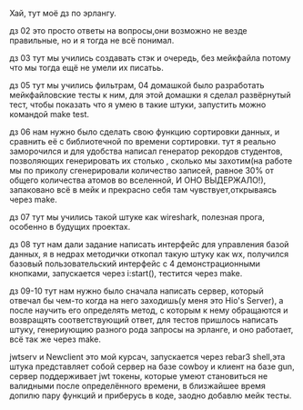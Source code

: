 Хай, тут моё дз по эрлангу.

дз 02 это просто ответы на вопросы,они возможно не везде правильные, но и я тогда не всё понимал.

дз 03 тут мы учились создавать стэк и очередь, без мейкфайла потому что мы тогда ещё не умели их писатьь.

дз 05 тут мы учились фильтрам, 04 домашкой было разработать мейкфайловские тесты к ним, для этой домашки я сделал развёрнутый тест, чтобы показать что я умею в такие штуки, запустить можно командой make test.

дз 06 нам нужно было сделать свою функцию сортировки данных, и сравнить её с библиотечной по времени сортировки. тут я реально заморочился и для удобства написал генератор рекордов студентов, позволяющих генерировать их столько , сколько мы захотим(на работе мы по приколу сгенерировали количество записей, равное 30% от общего количества атомов во вселенной, И ОНО ВЫДЕРЖАЛО!), запаковано всё в мейк и прекрасно себя там чувствует,открываясь через make.

дз 07 тут мы учились такой штуке как wireshark, полезная прога, особенно в будущих проектах.

дз 08 тут нам дали задание написать интерфейс для управления базой данных, я в недрах методички откопал такую штуку как wx, получился базовый пользовательский интерфейс с 4 демонстрационными кнопками, запускается через i:start(), тестится через make.

дз 09-10 тут нам нужно было сначала написать сервер, который отвечал бы чем-то когда на него заходишь(у меня это Hio's Server), а после научить его определять метод, с которым к нему обращаются и возвращять соответствующий ответ, для тестов пришлось написать штуку, генериующию разного рода запросы на эрланге, и оно работает, всё так же через make.

jwtserv и Newclient это мой курсач, запускается через rebar3 shell,эта штука представляет собой сервер на базе cowboy и клиент на базе gun, сервер поддерживает jwt токены, которые умеют становиться не валидными после определённого времени, в близжайшее время допилю пару функций и приберусь в коде, заодно добавлю мейк тесты.
